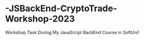 # -JSBackEnd-CryptoTrade-Workshop-2023
Workshop Task During My JavaScript BackEnd Course in SoftUni!
